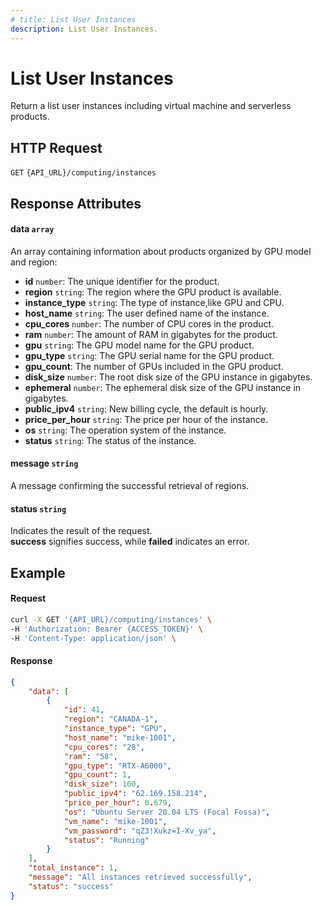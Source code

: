 ```yaml
---
# title: List User Instances
description: List User Instances.
---
```


# List User Instances

Return a list user instances including virtual machine and serverless products.

## HTTP Request

`GET` `{API_URL}/computing/instances`

## Response Attributes

#### data `array`

  An array containing information about products organized by GPU model and region:
  - **id** `number`: The unique identifier for the product.
  - **region** `string`: The region where the GPU product is available.
  - **instance_type** `string`: The type of instance,like GPU and CPU.
  - **host_name** `string`: The user defined name of the instance.
  - **cpu_cores** `number`: The number of CPU cores in the product.
  - **ram** `number`: The amount of RAM in gigabytes for the product.
  - **gpu** `string`: The GPU model name for the GPU product.
  - **gpu_type** `string`: The GPU serial name for the GPU product.
  - **gpu_count**: The number of GPUs included in the GPU product.
  - **disk_size** `number`: The root disk size of the GPU instance in gigabytes.
  - **ephemeral** `number`: The ephemeral disk size of the GPU instance in gigabytes.
  - **public_ipv4** `string`: New billing cycle, the default is hourly.
  - **price_per_hour** `string`: The price per hour of the instance.
  - **os** `string`: The operation system of the instance.
  - **status** `string`: The status of the instance.

#### message `string`

  A message confirming the successful retrieval of regions.

#### status `string`

  Indicates the result of the request.  
  **success** signifies success, while **failed** indicates an error.

## Example

#### Request

```bash
curl -X GET '{API_URL}/computing/instances' \
-H 'Authorization: Bearer {ACCESS_TOKEN}' \
-H 'Content-Type: application/json' \
```

#### Response

```json
{
    "data": [
        {
            "id": 41,
            "region": "CANADA-1",
            "instance_type": "GPU",
            "host_name": "mike-1001",
            "cpu_cores": "28",
            "ram": "58",
            "gpu_type": "RTX-A6000",
            "gpu_count": 1,
            "disk_size": 100,
            "public_ipv4": "62.169.158.214",
            "price_per_hour": 0.679,
            "os": "Ubuntu Server 20.04 LTS (Focal Fossa)",
            "vm_name": "mike-1001",
            "vm_password": "qZ3!Xukz=I-Xv_ya",
            "status": "Running"
        }
    ],
    "total_instance": 1,
    "message": "All instances retrieved successfully",
    "status": "success"
}

```
